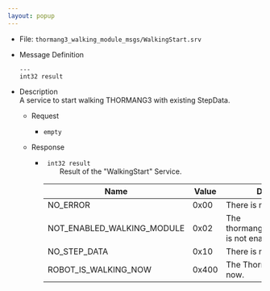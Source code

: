 ```yaml
---
layout: popup
---
```


- File: `thormang3_walking_module_msgs/WalkingStart.srv`

- Message Definition
  ```
  ---
  int32 result
  ```

- Description  
A service to start walking THORMANG3 with existing StepData.

  - Request  
    * `empty`  

  - Response  
    * ` int32 result`  
&emsp;&emsp; Result of the "WalkingStart" Service.

      | Name                       | Value | Description                                  |
      |----------------------------|-------|----------------------------------------------|
      | NO_ERROR                   | 0x00  | There is no error.                           |
      | NOT_ENABLED_WALKING_MODULE | 0x02  | The thormang3_walking_module is not enabled. |
      | NO_STEP_DATA               | 0x10  | There is no step data.                       |
      | ROBOT_IS_WALKING_NOW       | 0x400 | The Thormang3 is walking now.                |
